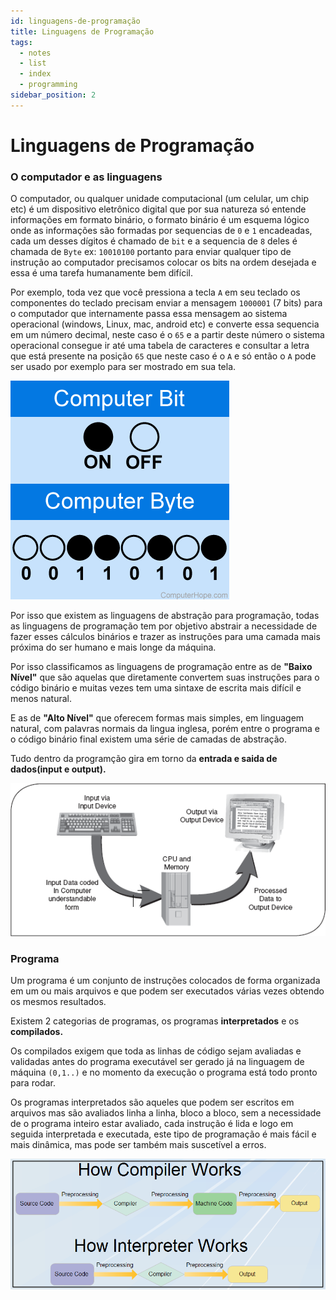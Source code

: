 ```yaml
---
id: linguagens-de-programação
title: Linguagens de Programação
tags:
  - notes
  - list
  - index
  - programming
sidebar_position: 2
---
```


# Linguagens de Programação

### O computador e as linguagens

O computador, ou qualquer unidade computacional (um celular, um chip etc) é um 
dispositivo eletrônico digital que por sua natureza só entende informações em 
formato binário, o formato binário é um esquema lógico onde as informações são 
formadas por sequencias de `0` e `1` encadeadas, cada um desses dígitos é chamado 
de `bit` e a sequencia de `8` deles é chamada de `Byte` ex: `10010100` portanto para 
enviar qualquer tipo de instrução ao computador precisamos colocar os bits na ordem
desejada e essa é uma tarefa humanamente bem difícil.

Por exemplo, toda vez que você pressiona a tecla `A` em seu teclado os componentes do 
teclado precisam enviar a mensagem `1000001` (7 bits) para o computador que 
internamente passa essa mensagem ao sistema operacional (windows, Linux, mac, 
android etc) e converte essa sequencia em um número decimal, neste caso é o `65` 
e a partir deste número o sistema operacional consegue ir até uma tabela de 
caracteres e consultar a letra que está presente na posição `65` que neste caso
é o `A` e só então o `A` pode ser usado por exemplo para ser mostrado em sua tela.

![1 byte = 8 bits](../static/img/bit-byte.webp)

Por isso que existem as linguagens de abstração para programação, todas as
linguagens de programação tem por objetivo abstrair a necessidade de fazer
esses cálculos binários e trazer as instruções para uma camada mais próxima do ser
humano e mais longe da máquina.

Por isso classificamos as linguagens de programação entre as de **"Baixo Nível"** que
são aquelas que diretamente convertem suas instruções para o código binário e
muitas vezes tem uma sintaxe de escrita mais difícil e menos natural.

E as de **"Alto Nível"** que oferecem formas mais simples, em linguagem natural, com
palavras normais da lingua inglesa, porém entre o programa e o código binário
final existem uma série de camadas de abstração.

Tudo dentro da programção gira em torno da **entrada e saida de dados(input e output).**

![input output](../static/img/input-output.png)

### Programa

Um programa é um conjunto de instruções colocados de forma organizada em um ou mais arquivos
e que podem ser executados várias vezes obtendo os mesmos resultados.

Existem 2 categorias de programas, os programas **interpretados** e os **compilados.**

Os compilados exigem que toda as linhas de código sejam avaliadas e validadas 
antes do programa executável ser gerado já na linguagem de máquina `(0,1..)` e 
no momento da execução o programa está todo pronto para rodar.

Os programas interpretados são aqueles que podem ser escritos em arquivos mas 
são avaliados linha a linha, bloco a bloco, sem a necessidade de o programa 
inteiro estar avaliado, cada instrução é lida e logo em seguida interpretada 
e executada, este tipo de programação é mais fácil e mais dinâmica, mas pode ser 
também mais suscetível a erros.

![1 byte = 8 bits](../static/img/difference-between-compiler-and-interpreter.png)